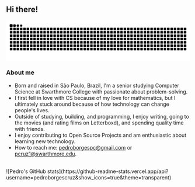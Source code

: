 ## Hi there!

<div style="text-align: center;"> 
  <picture>
    <source media="(prefers-color-scheme: dark)" srcset="https://raw.githubusercontent.com/pedroborgescruz/pedroborgescruz/output/github-contribution-grid-snake-dark.svg">
    <source media="(prefers-color-scheme: light)" srcset="https://raw.githubusercontent.com/pedroborgescruz/pedroborgescruz/output/github-contribution-grid-snake.svg">
    <img 
      alt="github contribution grid snake animation" 
      src="https://raw.githubusercontent.com/pedroborgescruz/pedroborgescruz/output/github-contribution-grid-snake.svg"
      style="display: block; margin: auto;">
  </picture>
</div>

### About me

* Born and raised in São Paulo, Brazil, I'm a senior studying Computer Science at Swarthmore College with passionate about problem-solving.
* I first fell in love with CS because of my love for mathematics, but I ultimately stuck around because of how technology can change people's lives.
* Outside of studying, building, and programming, I enjoy writing, going to the movies (and rating films on Letterboxd), and spending quality time with friends.
* I enjoy contributing to Open Source Projects and am enthusiastic about learning new technology.
* How to reach me: pedroborgespc@gmail.com or pcruz1@swarthmore.edu.
<br>
![Pedro's GitHub stats](https://github-readme-stats.vercel.app/api?username=pedroborgescruz&show_icons=true&theme=transparent)
